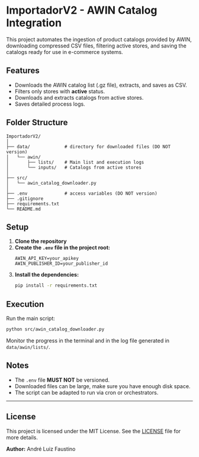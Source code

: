 # ImportadorV2 - AWIN Catalog Integration

This project automates the ingestion of product catalogs provided by AWIN, downloading compressed CSV files, filtering active stores, and saving the catalogs ready for use in e-commerce systems.

## Features

- Downloads the AWIN catalog list (.gz file), extracts, and saves as CSV.
- Filters only stores with **active** status.
- Downloads and extracts catalogs from active stores.
- Saves detailed process logs.

## Folder Structure

```
ImportadorV2/
│
├── data/             # directory for downloaded files (DO NOT version)  
│   └── awin/
│       ├── lists/    # Main list and execution logs
│       └── inputs/   # Catalogs from active stores
│
├── src/
│   └── awin_catalog_downloader.py
│
├── .env              # access variables (DO NOT version)
├── .gitignore
├── requirements.txt
└── README.md
```

## Setup

1. **Clone the repository**
2. **Create the `.env` file in the project root:**
    ```
    AWIN_API_KEY=your_apikey
    AWIN_PUBLISHER_ID=your_publisher_id
    ```
3. **Install the dependencies:**
    ```bash
    pip install -r requirements.txt
    ```

## Execution

Run the main script:

```bash
python src/awin_catalog_downloader.py
```

Monitor the progress in the terminal and in the log file generated in `data/awin/lists/`.

## Notes

- The `.env` file **MUST NOT** be versioned.
- Downloaded files can be large, make sure you have enough disk space.
- The script can be adapted to run via cron or orchestrators.

---

## License

This project is licensed under the MIT License. See the [LICENSE](LICENSE) file for more details.

**Author:** André Luiz Faustino